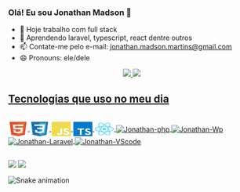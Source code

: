 ### Olá! Eu sou Jonathan Madson 👋

- 🔭 Hoje trabalho com full stack
- 🌱 Aprendendo laravel, typescript, react dentre outros
- 📫 Contate-me pelo e-mail: jonathan.madson.martins@gmail.com
- 😄 Pronouns: ele/dele



<div align="center">
  <a href="https://github.com/JonathanMart">
  <img height="180em" src="https://github-readme-stats.vercel.app/api?username=JonathanMart&show_icons=true&theme=chartreuse-dark&include_all_commits=true&count_private=true"/>
  <img height="180em" src="https://github-readme-stats.vercel.app/api/top-langs/?username=JonathanMart&layout=compact&langs_count=7&theme=chartreuse-dark"/>
</div>
  
  ## Tecnologias que uso no meu dia
  
  <div style="display: inline_block"><br>
  <img align="center" alt="Jonathan-Html" height="30" width="40" src="https://raw.githubusercontent.com/devicons/devicon/master/icons/html5/html5-original.svg">
  <img align="center" alt="Jonathan-Css3" height="30" width="40" src="https://raw.githubusercontent.com/devicons/devicon/master/icons/css3/css3-original.svg">  
  <img align="center" alt="Jonathan-Js" height="30" width="40" src="https://raw.githubusercontent.com/devicons/devicon/master/icons/javascript/javascript-plain.svg">
  <img align="center" alt="Jonathan-ts" height="30" width="40" src="https://raw.githubusercontent.com/devicons/devicon/master/icons/typescript/typescript-plain.svg">
  <img align="center" alt="Jonathan-React" height="30" width="40" src="https://raw.githubusercontent.com/devicons/devicon/master/icons/react/react-original.svg">
  <img align="center" alt="Jonathan-php" height="30" width="40" src="https://cdn.jsdelivr.net/gh/devicons/devicon/icons/php/php-original.svg">
  <img align="center" alt="Jonathan-Wp" height="30" width="40"src="https://cdn.jsdelivr.net/gh/devicons/devicon/icons/wordpress/wordpress-original.svg">  
  <img align="center" alt="Jonathan-Laravel" height="30" width="40" src="https://cdn.jsdelivr.net/gh/devicons/devicon/icons/laravel/laravel-plain-wordmark.svg">
  <img align="center" alt="Jonathan-VScode" height="30" width="40" src="https://cdn.jsdelivr.net/gh/devicons/devicon/icons/visualstudio/visualstudio-plain.svg">

  
  ##
  
<div> 
 
  <a href = "mailto:jonathan.madson.martins@gmail.com"><img src="https://img.shields.io/badge/-Gmail-%23333?style=for-the-badge&logo=gmail&logoColor=white" target="_blank"></a>
  <a href="https://www.linkedin.com/in/jonathan-madson-martins-furtado-b9a1b3142/" target="_blank"><img src="https://img.shields.io/badge/-LinkedIn-%230077B5?style=for-the-badge&logo=linkedin&logoColor=white" target="_blank"></a> 
 
  ![Snake animation](https://github.com/JonathanMart/JonathanMart/blob/output/github-contribution-grid-snake.svg)
 
</div>
